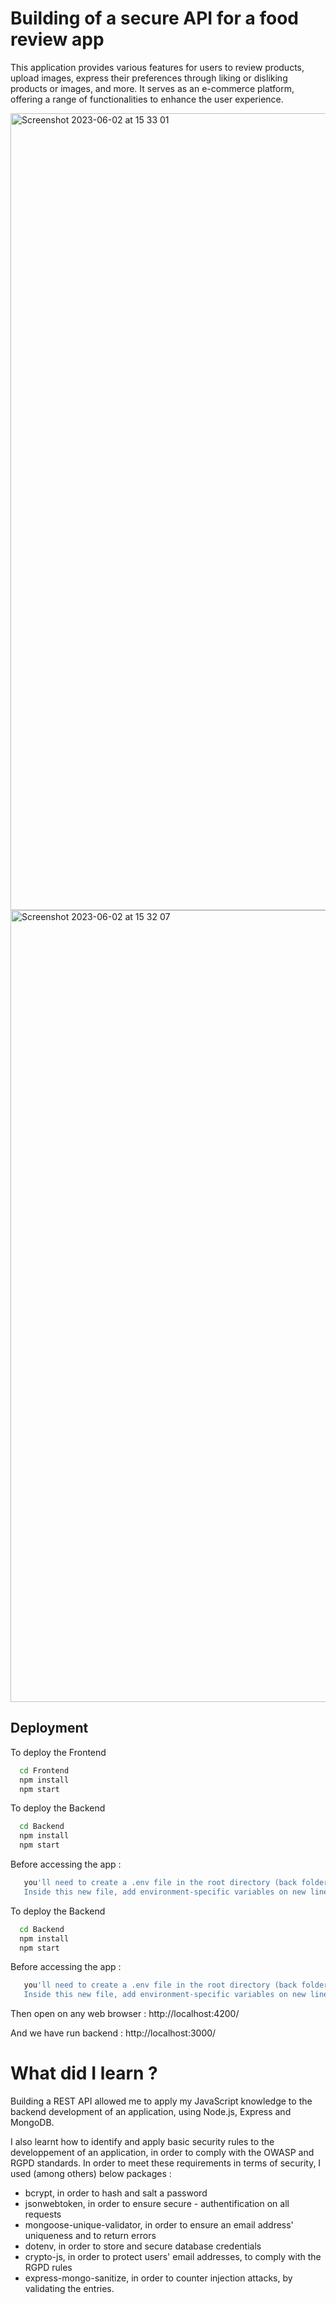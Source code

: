 
# Building of a secure API for a food review app

This application provides various features for users to review products, upload images, express their preferences through liking or disliking products or images, and more. It serves as an e-commerce platform, offering a range of functionalities to enhance the user experience.

<img width="1275" alt="Screenshot 2023-06-02 at 15 33 01" src="https://github.com/Ayushch12/Buld-a-secure-API/assets/96380226/bd81421e-7aae-453a-b99f-750644404c7c">


<img width="1267" alt="Screenshot 2023-06-02 at 15 32 07" src="https://github.com/Ayushch12/Buld-a-secure-API/assets/96380226/84277751-3c2f-4c9d-a3bc-86992581e95b">

## Deployment

To deploy the Frontend

```bash
  cd Frontend
  npm install
  npm start
```





To deploy the Backend

```bash
  cd Backend
  npm install
  npm start
```

Before accessing the app : 

```bash
   you'll need to create a .env file in the root directory (back folder).
   Inside this new file, add environment-specific variables on new lines in the form of NAME=VALUE, as below :


```




To deploy the Backend

```bash
  cd Backend
  npm install
  npm start
```

Before accessing the app : 

```bash
   you'll need to create a .env file in the root directory (back folder).
   Inside this new file, add environment-specific variables on new lines in the form of NAME=VALUE, as below :


```




Then open on any web browser : http://localhost:4200/

And we have run backend : http://localhost:3000/



# What did I learn ?

Building a REST API allowed me to apply my JavaScript knowledge to the backend development of an application, using Node.js, Express and MongoDB.

I also learnt how to identify and apply basic security rules to the developpement of an application, in order to comply with the OWASP and RGPD standards.
In order to meet these requirements in terms of security, I used (among others) below packages :

- bcrypt, in order to hash and salt a password
- jsonwebtoken, in order to ensure secure - authentification on all requests
- mongoose-unique-validator, in order to ensure an email address' uniqueness and to return errors
- dotenv, in order to store and secure database credentials
- crypto-js, in order to protect users' email addresses, to comply with the RGPD rules
- express-mongo-sanitize, in order to counter injection attacks, by validating the entries.
